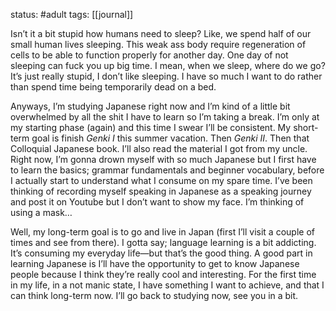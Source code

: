 status: #adult 
tags: [[journal]]

Isn’t it a bit stupid how humans need to sleep? Like, we spend half of our small human lives sleeping. This weak ass body require regeneration of cells to be able to function properly for another day. One day of not sleeping can fuck you up big time. I mean, when we sleep, where do we go? It’s just really stupid, I don’t like sleeping. I have so much I want to do rather than spend time being temporarily dead on a bed.

Anyways, I’m studying Japanese right now and I’m kind of a little bit overwhelmed by all the shit I have to learn so I’m taking a break. I’m only at my starting phase (again) and this time I swear I’ll be consistent. My short-term goal is finish *Genki* *I* this summer vacation. Then *Genki II*. Then that Colloquial Japanese book. I’ll also read the material I got from my uncle. Right now, I’m gonna drown myself with so much Japanese but I first have to learn the basics; grammar fundamentals and beginner vocabulary, before I actually start to understand what I consume on my spare time. I’ve been thinking of recording myself speaking in Japanese as a speaking journey and post it on Youtube but I don’t want to show my face. I’m thinking of using a mask…

Well, my long-term goal is to go and live in Japan (first I’ll visit a couple of times and see from there). I gotta say; language learning is a bit addicting. It’s consuming my everyday life—but that’s the good thing. A good part in learning Japanese is I’ll have the opportunity to get to know Japanese people because I think they’re really cool and interesting. For the first time in my life, in a not manic state, I have something I want to achieve, and that I can think long-term now. I’ll go back to studying now, see you in a bit.